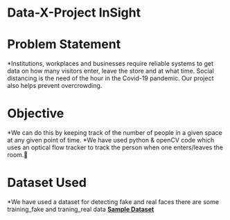 # Data-X-Project InSight

# Problem Statement
*Institutions, workplaces and businesses require reliable systems to get  data on how many visitors enter, leave the store and at what time.
Social distancing is the need of the hour in the Covid-19 pandemic. Our project also helps prevent overcrowding.



# Objective
*We can do this by keeping track of the number of people in a given space at any given point of time.
*We have used python & openCV code which uses an optical flow tracker to track the person when one enters/leaves the room.

# Dataset Used
*We have used a dataset for detecting fake and real faces there are some training_fake and traning_real data
[**Sample Dataset**](https://www.kaggle.com/ciplab/real-and-fake-face-detection)



